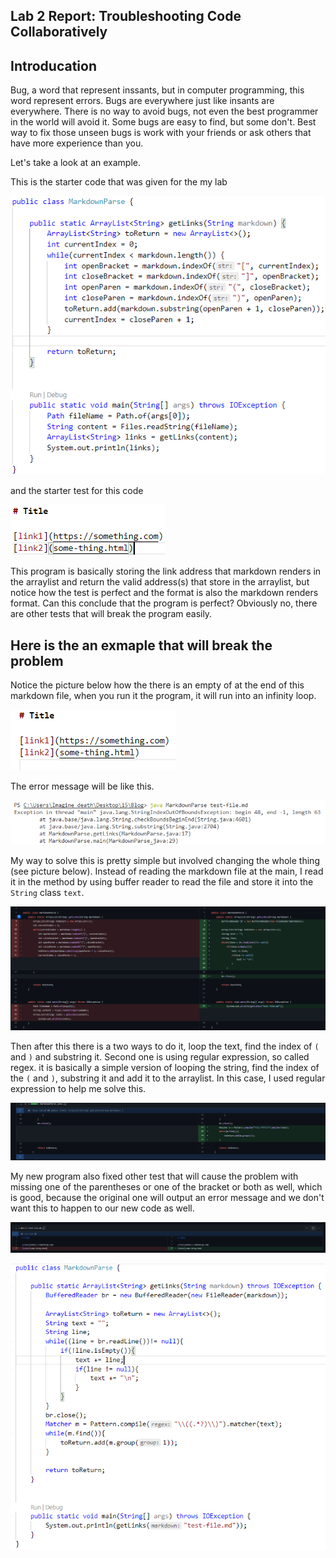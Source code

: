 ## Lab 2 Report: Troubleshooting Code Collaboratively

## Introducation

Bug, a word that represent inssants, but in computer programming, this word represent errors. Bugs are everywhere just like insants are everywhere. There is no way to avoid bugs, not even the best programmer in the world will avoid it. Some bugs are easy to find, but some don't. Best way to fix those unseen bugs is work with your friends or ask others that have more experience than you.

Let's take a look at an example.

This is the starter code that was given for the my lab

![Image](startercode.png)

and the starter test for this code

![Image](startertest.png)

This program is basically storing the link address that markdown renders in the arraylist and return the valid address(s) that store in the arraylist, but notice how the test is perfect and the format is also the markdown renders format. Can this conclude that the program is perfect? Obviously no, there are other tests that will break the program easily.</span>

## Here is the an exmaple that will break the problem

Notice the picture below how the there is an empty of at the end of this markdown file, when you run it the program, it will run into an infinity loop.

![Image](emptyline.png)

The error message will be like this.

![Image](error1.png)

My way to solve this is pretty simple but involved changing the whole thing (see picture below). Instead of reading the markdown file at the main, I read it in the method by using buffer reader to read the file and store it into the `String` class `text`.

![Image](compare1.png)

Then after this there is a two ways to do it, loop the text, find the index of `(` and `)` and substring it. Second one is using regular expression, so called regex. it is basically a simple version of looping the string, find the index of the `(` and `)`, substring it and add it to the arraylist. In this case, I used regular expression to help me solve this.

![Image](compare2.png)

My new program also fixed other test that will cause the problem with missing one of the parentheses or one of the bracket or both as well, which is good, because the original one will output an error message and we don't want this to happen to our new code as well.

![Image](failed.png)

![Image](current.png)
